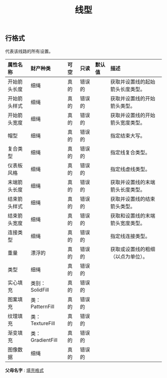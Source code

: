 ﻿---
title: 线型
second_title: Aspose.Cells Cloud Documen
type: docs
url: /zh/specification/model/lineformat/
description: Aspose.Cells 云模型规范：LineFormat。轻松处理 Excel 和其他电子表格文档，具有打开、生成、编辑、拆分、合并、比较和转换等功能
kwords: Excel, Office, 电子表格, Cloud REST API, LineFormat
weight: 50
---
## **行格式**

代表该线路的所有设置。

|属性名称|财产种类|可空|只读|默认值|描述|
|:- |:- |:- |:- |:- |:- |
|开始箭头长度|细绳|真的|错误的||获取并设置线的起始箭头长度类型。|
|开始箭头样式|细绳|真的|错误的||获取并设置线的开始箭头类型。|
|开始箭头宽度|细绳|真的|错误的||获取并设置线的开始箭头宽度类型。|
|帽型|细绳|真的|错误的||指定结束大写。|
|复合类型|细绳|真的|错误的||指定线复合类型。|
|仪表板风格|细绳|真的|错误的||指定线虚线类型。|
|末端箭头长度|细绳|真的|错误的||获取并设置线的末端箭头长度类型。|
|结束箭头样式|细绳|真的|错误的||获取并设置线的结束箭头类型。|
|结束箭头宽度|细绳|真的|错误的||获取和设置线的末端箭头宽度类型。|
|连接类型|细绳|真的|错误的||指定线连接类型。|
|重量|漂浮的|真的|错误的||获取或设置线的粗细（以点为单位）。|
|类型|细绳|真的|错误的|||
|实心填充|类别：SolidFill|真的|错误的|||
|图案填充|类：PatternFill|真的|错误的|||
|纹理填充|类：TextureFill|真的|错误的|||
|渐变填充|类：GradientFill|真的|错误的|||
|图像数据|细绳|真的|错误的|||

**父母名字** : [填充格式](/specification/model/fillformat)

